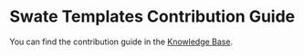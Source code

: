 # Swate Templates Contribution Guide

You can find the contribution guide in the [Knowledge Base]([https://nfdi4plants.org/nfdi4plants.knowledgebase/docs/guides/swate_template-contribution.html](https://nfdi4plants.github.io/nfdi4plants.knowledgebase/swate/swate-template-contribution/)).
